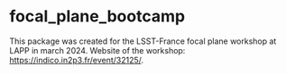 # focal_plane_bootcamp
This package was created for the LSST-France focal plane workshop at LAPP in march 2024.
Website of the workshop: https://indico.in2p3.fr/event/32125/.
